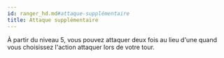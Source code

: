 ```yaml
---
id: ranger_hd.md#attaque-supplémentaire
title: Attaque supplémentaire
---
```


À partir du niveau 5, vous pouvez attaquer deux fois au lieu d'une quand vous choisissez l'action attaquer lors de votre tour.

